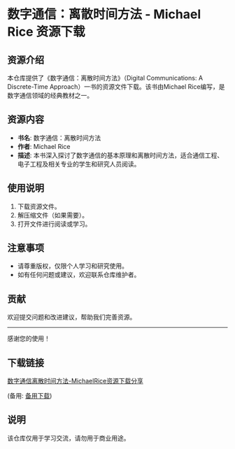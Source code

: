 # 数字通信：离散时间方法 - Michael Rice 资源下载

## 资源介绍

本仓库提供了《数字通信：离散时间方法》（Digital Communications: A Discrete-Time Approach）一书的资源文件下载。该书由Michael Rice编写，是数字通信领域的经典教材之一。

## 资源内容

- **书名**: 数字通信：离散时间方法
- **作者**: Michael Rice
- **描述**: 本书深入探讨了数字通信的基本原理和离散时间方法，适合通信工程、电子工程及相关专业的学生和研究人员阅读。

## 使用说明

1. 下载资源文件。
2. 解压缩文件（如果需要）。
3. 打开文件进行阅读或学习。

## 注意事项

- 请尊重版权，仅限个人学习和研究使用。
- 如有任何问题或建议，欢迎联系仓库维护者。

## 贡献

欢迎提交问题和改进建议，帮助我们完善资源。

---

感谢您的使用！

## 下载链接
[数字通信离散时间方法-MichaelRice资源下载分享](https://pan.quark.cn/s/4c75c0e616b1) 

(备用: [备用下载](https://pan.baidu.com/s/1nuyfB8r5Q7PgdGiw4R4TUw?pwd=1234))

## 说明

该仓库仅用于学习交流，请勿用于商业用途。
